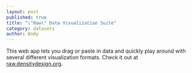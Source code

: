 ```yaml
---
layout: post
published: true
title: "\"Raw\" Data Visualization Suite"
category: datasets
author: Andy
---
```


This web app lets you drag or paste in data and quickly play around with several different visualization formats. Check it out at [raw.densitydesign.org](http://raw.densitydesign.org).